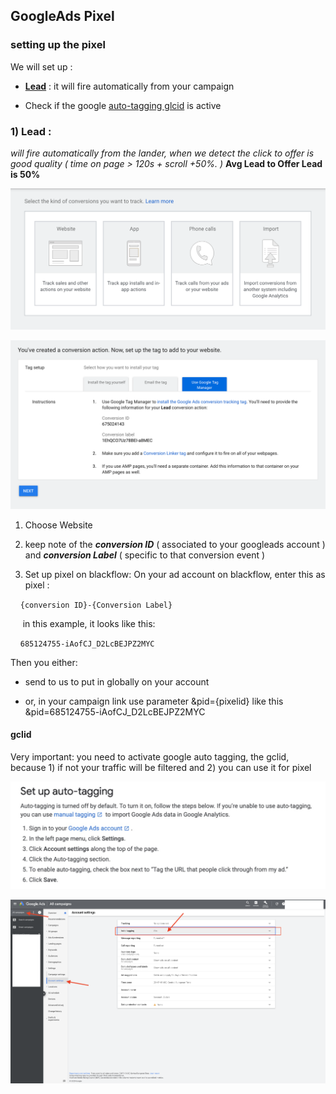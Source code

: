 ## GoogleAds Pixel

### setting up the pixel

We will set up : 

- **[Lead](#Lead)** : it will fire automatically from your campaign

- Check if the google [auto-tagging glcid](#gclid) is active 

### 1) **Lead** :

 *will fire automatically from the lander, when we detect the click to offer is good quality ( time on page > 120s + scroll +50%. )* **Avg Lead to Offer Lead is 50%**

![Screen Shot 2020-01-23 at 4.04.27 PM.png](https://raw.githubusercontent.com/blackhatflow/storage/master/2020/01/23-16-07-24-Screen%20Shot%202020-01-23%20at%204.04.27%20PM.png)

![Screen Shot 2020-01-23 at 4.00.08 PM.png](https://raw.githubusercontent.com/blackhatflow/storage/master/2020/01/23-16-08-12-Screen%20Shot%202020-01-23%20at%204.00.08%20PM.png)

1. Choose Website

2. keep note of the ***conversion ID*** ( associated to your googleads account ) and ***conversion Label*** ( specific to that conversion event )

3. Set up pixel on blackflow: On your ad account on blackflow, enter this as pixel :

    `{conversion ID}-{Conversion Label}`

     in this example, it looks like this:

    `685124755-iAofCJ_D2LcBEJPZ2MYC`

Then you either:

- send to us to put in globally on your account 

- or, in your campaign link use parameter &pid={pixelid} like this &pid=685124755-iAofCJ_D2LcBEJPZ2MYC

#### gclid

Very important: you need to activate google auto tagging, the gclid, because 1) if not your traffic will be filtered and 2) you can use it for pixel

![Screen Shot 20200127 at 92626 PMpng](https://raw.githubusercontent.com/blackhatflow/storage/master/2020/01/27-21-26-29-Screen%20Shot%202020-01-27%20at%209.26.26%20PM.png)

![Screen Shot 2020-02-20 at 2.16.00 PM.png](https://raw.githubusercontent.com/blackhatflow/storage/master/2020/02/20-14-20-44-Screen%20Shot%202020-02-20%20at%202.16.00%20PM.png)
